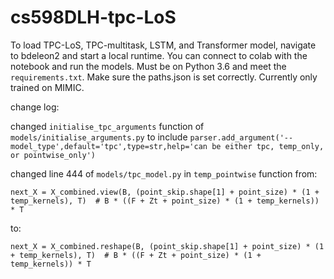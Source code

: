 # cs598DLH-tpc-LoS

To load TPC-LoS, TPC-multitask, LSTM, and Transformer model, navigate to bdeleon2 and start a local runtime. You can connect to colab with the notebook and run the models. Must be on Python 3.6 and meet the `requirements.txt`. Make sure the paths.json is set correctly. Currently only trained on MIMIC.

change log:

changed `initialise_tpc_arguments` function of `models/initialise_arguments.py` to include `parser.add_argument('--model_type',default='tpc',type=str,help='can be either tpc, temp_only, or pointwise_only')`


changed line 444 of `models/tpc_model.py` in `temp_pointwise` function from:

`next_X = X_combined.view(B, (point_skip.shape[1] + point_size) * (1 + temp_kernels), T)  # B * ((F + Zt + point_size) * (1 + temp_kernels)) * T`

to:

`next_X = X_combined.reshape(B, (point_skip.shape[1] + point_size) * (1 + temp_kernels), T)  # B * ((F + Zt + point_size) * (1 + temp_kernels)) * T`
